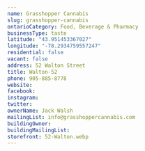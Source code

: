 ```yaml
---
name: Grasshopper Cannabis
slug: grasshopper-cannabis
ontarioCategory: Food, Beverage & Pharmacy
businessType: taste
latitude: "43.951453367027"
longitude: "-78.2934759557247"
residential: false
vacant: false
address: 52 Walton Street
title: Walton-52
phone: 905-885-8778
website:
facebook:
instagram:
twitter:
ownerName: Jack Walsh
mailingList: info@grasshoppercannabis.com
buildingOwner:
buildingMailingList:
storefront: 52-Walton.webp
---
```


